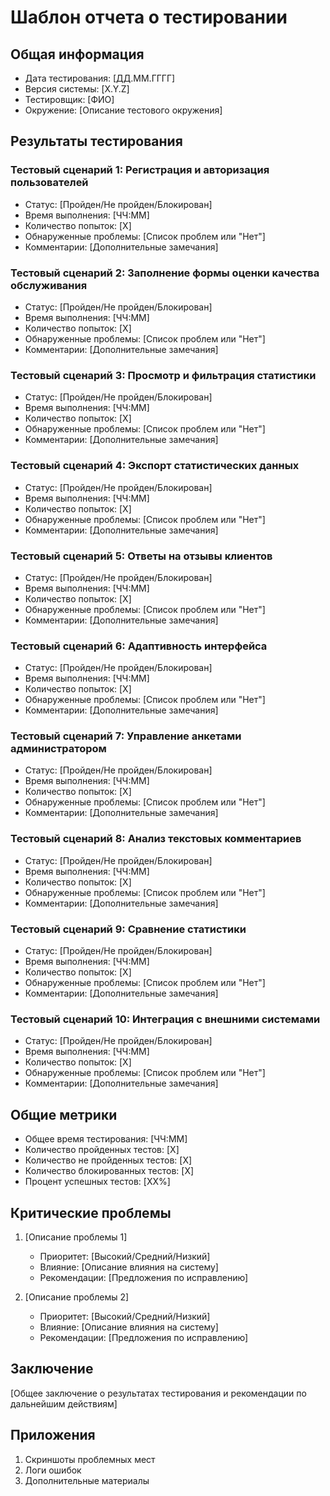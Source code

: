 # Шаблон отчета о тестировании

## Общая информация
- Дата тестирования: [ДД.ММ.ГГГГ]
- Версия системы: [X.Y.Z]
- Тестировщик: [ФИО]
- Окружение: [Описание тестового окружения]

## Результаты тестирования

### Тестовый сценарий 1: Регистрация и авторизация пользователей
- Статус: [Пройден/Не пройден/Блокирован]
- Время выполнения: [ЧЧ:ММ]
- Количество попыток: [X]
- Обнаруженные проблемы: [Список проблем или "Нет"]
- Комментарии: [Дополнительные замечания]

### Тестовый сценарий 2: Заполнение формы оценки качества обслуживания
- Статус: [Пройден/Не пройден/Блокирован]
- Время выполнения: [ЧЧ:ММ]
- Количество попыток: [X]
- Обнаруженные проблемы: [Список проблем или "Нет"]
- Комментарии: [Дополнительные замечания]

### Тестовый сценарий 3: Просмотр и фильтрация статистики
- Статус: [Пройден/Не пройден/Блокирован]
- Время выполнения: [ЧЧ:ММ]
- Количество попыток: [X]
- Обнаруженные проблемы: [Список проблем или "Нет"]
- Комментарии: [Дополнительные замечания]

### Тестовый сценарий 4: Экспорт статистических данных
- Статус: [Пройден/Не пройден/Блокирован]
- Время выполнения: [ЧЧ:ММ]
- Количество попыток: [X]
- Обнаруженные проблемы: [Список проблем или "Нет"]
- Комментарии: [Дополнительные замечания]

### Тестовый сценарий 5: Ответы на отзывы клиентов
- Статус: [Пройден/Не пройден/Блокирован]
- Время выполнения: [ЧЧ:ММ]
- Количество попыток: [X]
- Обнаруженные проблемы: [Список проблем или "Нет"]
- Комментарии: [Дополнительные замечания]

### Тестовый сценарий 6: Адаптивность интерфейса
- Статус: [Пройден/Не пройден/Блокирован]
- Время выполнения: [ЧЧ:ММ]
- Количество попыток: [X]
- Обнаруженные проблемы: [Список проблем или "Нет"]
- Комментарии: [Дополнительные замечания]

### Тестовый сценарий 7: Управление анкетами администратором
- Статус: [Пройден/Не пройден/Блокирован]
- Время выполнения: [ЧЧ:ММ]
- Количество попыток: [X]
- Обнаруженные проблемы: [Список проблем или "Нет"]
- Комментарии: [Дополнительные замечания]

### Тестовый сценарий 8: Анализ текстовых комментариев
- Статус: [Пройден/Не пройден/Блокирован]
- Время выполнения: [ЧЧ:ММ]
- Количество попыток: [X]
- Обнаруженные проблемы: [Список проблем или "Нет"]
- Комментарии: [Дополнительные замечания]

### Тестовый сценарий 9: Сравнение статистики
- Статус: [Пройден/Не пройден/Блокирован]
- Время выполнения: [ЧЧ:ММ]
- Количество попыток: [X]
- Обнаруженные проблемы: [Список проблем или "Нет"]
- Комментарии: [Дополнительные замечания]

### Тестовый сценарий 10: Интеграция с внешними системами
- Статус: [Пройден/Не пройден/Блокирован]
- Время выполнения: [ЧЧ:ММ]
- Количество попыток: [X]
- Обнаруженные проблемы: [Список проблем или "Нет"]
- Комментарии: [Дополнительные замечания]

## Общие метрики
- Общее время тестирования: [ЧЧ:ММ]
- Количество пройденных тестов: [X]
- Количество не пройденных тестов: [X]
- Количество блокированных тестов: [X]
- Процент успешных тестов: [XX%]

## Критические проблемы
1. [Описание проблемы 1]
   - Приоритет: [Высокий/Средний/Низкий]
   - Влияние: [Описание влияния на систему]
   - Рекомендации: [Предложения по исправлению]

2. [Описание проблемы 2]
   - Приоритет: [Высокий/Средний/Низкий]
   - Влияние: [Описание влияния на систему]
   - Рекомендации: [Предложения по исправлению]

## Заключение
[Общее заключение о результатах тестирования и рекомендации по дальнейшим действиям]

## Приложения
1. Скриншоты проблемных мест
2. Логи ошибок
3. Дополнительные материалы 